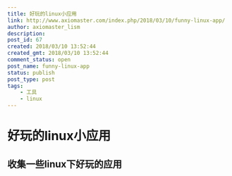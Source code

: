 ```yaml
---
title: 好玩的linux小应用
link: http://www.axiomaster.com/index.php/2018/03/10/funny-linux-app/
author: axiomaster_lism
description: 
post_id: 67
created: 2018/03/10 13:52:44
created_gmt: 2018/03/10 13:52:44
comment_status: open
post_name: funny-linux-app
status: publish
post_type: post
tags:
    - 工具
    - linux
---
```


# 好玩的linux小应用

## 收集一些linux下好玩的应用